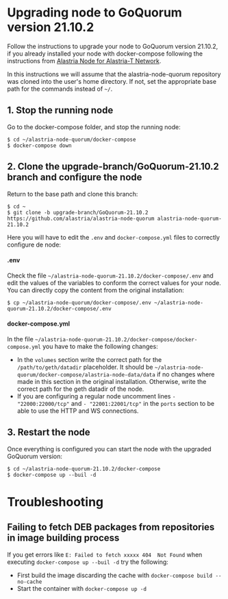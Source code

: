 # Upgrading node to GoQuorum version 21.10.2

Follow the instructions to upgrade your node to GoQuorum version 21.10.2, if you already installed your node with docker-compose following the instructions from [Alastria Node for Alastria-T Network](https://github.com/alastria/alastria-node-quorum#alastria-node-for-alastria-t-network).

In this instructions we will assume that the alastria-node-quorum repository was cloned into the user's home directory. If not, set the appropriate base path for the commands instead of `~/`.

## 1. Stop the running node
Go to the docker-compose folder, and stop the running node:

```console
$ cd ~/alastria-node-quorum/docker-compose
$ docker-compose down
```

## 2. Clone the upgrade-branch/GoQuorum-21.10.2 branch and configure the node
Return to the base path and clone this branch:
```console
$ cd ~
$ git clone -b upgrade-branch/GoQuorum-21.10.2 https://github.com/alastria/alastria-node-quorum alastria-node-quorum-21.10.2
```

Here you will have to edit the `.env` and `docker-compose.yml` files to correctly configure de node:

#### .env
Check the file `~/alastria-node-quorum-21.10.2/docker-compose/.env` and edit the values of the variables to conform the correct values for your node. You can directly copy the content from the original installation:
```console
$ cp ~/alastria-node-quorum/docker-compose/.env ~/alastria-node-quorum-21.10.2/docker-compose/.env
```

#### docker-compose.yml
In the file `~/alastria-node-quorum-21.10.2/docker-compose/docker-compose.yml` you have to make the following changes:

* In the `volumes` section write the correct path for the `/path/to/geth/datadir` placeholder. It should be `~/alastria-node-quorum/docker-compose/alastria-node-data/data` if no changes where made in this section in the original installation. Otherwise, write the correct path for the geth datadir of the node.
* If you are configuring a regular node uncomment lines `- "22000:22000/tcp"` and `- "22001:22001/tcp"` in the `ports` section to be able to use the HTTP and WS connections.

## 3. Restart the node
Once everything is configured you can start the node with the upgraded GoQuorum version:
```console
$ cd ~/alastria-node-quorum-21.10.2/docker-compose
$ docker-compose up --buil -d
```

# Troubleshooting
## Failing to fetch DEB packages from repositories in image building process
If you get errors like `E: Failed to fetch xxxxx 404  Not Found` when executing `docker-compose up --buil -d` try the following:
* First build the image discarding the cache with `docker-compose build --no-cache`
* Start the container with `docker-compose up -d`
